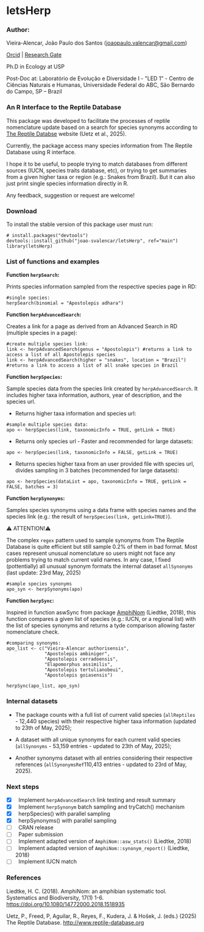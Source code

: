 # letsHerp
### **Author:**

Vieira-Alencar, João Paulo dos Santos (joaopaulo.valencar@gmail.com)

[Orcid](https://orcid.org/0000-0001-6894-6773) | [Research Gate](https://www.researchgate.net/profile/Joao-Paulo-Alencar)

Ph.D in Ecology at USP

Post-Doc at:
Laboratório de Evolução e Diversidade I  - "LED 1" - Centro de Ciências Naturais e Humanas, Universidade Federal do ABC, São Bernardo do Campo, SP – Brazil

### **An R Interface to the Reptile Database**

This package was developed to facilitate the processes of reptile nomenclature update based on a search for species synonyms according to [The Reptile Databse](https://reptile-database.reptarium.cz) website (Uetz et al., 2025).

Currently, the package access many species information from The Reptile Database using R interface.

I hope it to be useful, to people trying to match databases from different sources (IUCN, species traits database, etc), or trying to get summaries from a given higher taxa or region (e.g.: Snakes from Brazil). But it can also just print single species information directly in R.

Any feedback, suggestion or request are welcome!

### **Download**

To install the stable version of this package user must run:

```{.r}
# install.packages("devtools")
devtools::install_github("joao-svalencar/letsHerp", ref="main")
library(letsHerp)
```

### **List of functions and examples**
**Function `herpSearch`:**

Prints species information sampled from the respective species page in RD:
```{.r}
#single species:
herpSearch(binomial = "Apostolepis adhara")
```

**Function `herpAdvancedSearch`:**

Creates a link for a page as derived from an Advanced Search in RD (multiple species in a page):
```{.r}
#create multiple species link:
link <- herpAdvancedSearch(genus = "Apostolepis") #returns a link to access a list of all Apostolepis species
link <- herpAdvancedSearch(higher = "snakes", location = "Brazil") #returns a link to access a list of all snake species in Brazil
```

**Function `herpSpecies`:**

Sample species data from the species link created by `herpAdvancedSearch`. It includes higher taxa information, authors, year of description, and the species url.

- Returns higher taxa information and species url:
```{.r}
#sample multiple species data:
apo <- herpSpecies(link, taxonomicInfo = TRUE, getLink = TRUE) 
```
- Returns only species url - Faster and recommended for large datasets:
```{.r}
apo <- herpSpecies(link, taxonomicInfo = FALSE, getLink = TRUE)
```
- Returns species higher taxa from an user provided file with species url, divides sampling in 3 batches (recommended for large datasets):
```{.r}
apo <- herpSpecies(dataList = apo, taxonomicInfo = TRUE, getLink = FALSE, batches = 3)
```

**Function `herpSynonyms`:**

Samples species synonyms using a data frame with species names and the species link (e.g.: the result of `herpSpecies(link, getLink=TRUE)`).

⚠️ ATTENTION!⚠️ 

The complex `regex` pattern used to sample synonyms from The Reptile Database is quite efficient but still sample 0.2% of them in bad format. Most cases represent unusual nomenclature so users might not face any problems trying to match current valid names. In any case, I fixed (pottentially) all unusual synonym formats the internal dataset `allSynonyms` (last update: 23rd May, 2025)

```{.r}
#sample species synonyms
apo_syn <- herpSynonyms(apo)
```
**Function `herpSync`:**

Inspired in function aswSync from package [AmphiNom](https://github.com/hcliedtke/AmphiNom) (Liedtke, 2018), this function compares a given list of species (e.g.: IUCN, or a regional list) with the list of species synonyms and returns a tyde comparison allowing faster nomenclature check.

```{.r}
#comparing synonyms:
apo_list <- c("Vieira-Alencar authorisensis",
              "Apostolepis ambiniger",
              "Apostolepis cerradoensis",
              "Elapomorphus assimilis",
              "Apostolepis tertulianobeui",
              "Apostolepis goiasensis")

herpSync(apo_list, apo_syn)
```

### **Internal datasets**

- The package counts with a full list of current valid species (`allReptiles` - 12,440 species) with their respective higher taxa information (updated to 23th of May, 2025);

- A dataset with all unique synonyms for each current valid species (`allSynonyms` - 53,159 entries - updated to 23th of May, 2025); 

- Another synonyms dataset with all entries considering their respective references (`allSynonymsRef`110,413 entries - updated to 23rd of May, 2025).

### **Next steps**

- [x] &nbsp; Implement `herpAdvancedSearch` link testing and result summary
- [x] &nbsp; Implement `herpSynonym` batch sampling and tryCatch() mechanism
- [x] &nbsp; herpSpecies() with parallel sampling
- [x] &nbsp; herpSynonyms() with parallel sampling
- [ ] &nbsp; CRAN release
- [ ] &nbsp; Paper submission
- [ ] &nbsp; Implement adapted version of `AmphiNom::asw_stats()` (Liedtke, 2018)
- [ ] &nbsp; Implement adapted version of `AmphiNom::synonym_report()` (Liedtke, 2018)
- [ ] &nbsp; Implement IUCN match

### **References**
Liedtke, H. C. (2018). AmphiNom: an amphibian systematic tool. Systematics and Biodiversity, 17(1) 1-6. https://doi.org/10.1080/14772000.2018.1518935

Uetz, P., Freed, P, Aguilar, R., Reyes, F., Kudera, J. & Hošek, J. (eds.) (2025) The Reptile Database. http://www.reptile-database.org
